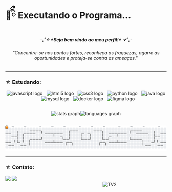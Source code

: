 <h1 align="left">🔮ིྀ Executando o Programa...</h1>
<h5 align="center">‎‧₊˚✧ *Seja bem vindo ao meu perfil!* ✧˚₊‧</h5>

<h6 align="center">‎"Concentre-se nos pontos fortes, reconheça as fraquezas, agarre as oportunidades e proteja-se contra as ameaças."</h6>

##
---

### ☆ Estudando:
<div align="center"><img src="https://cdn.jsdelivr.net/gh/devicons/devicon/icons/javascript/javascript-original.svg" height="40" alt="javascript logo"  /><img width="12" /><img src="https://cdn.jsdelivr.net/gh/devicons/devicon/icons/html5/html5-original.svg" height="40" alt="html5 logo"  /><img width="12" /><img src="https://cdn.jsdelivr.net/gh/devicons/devicon/icons/css3/css3-original.svg" height="40" alt="css3 logo"  /><img width="12" /><img src="https://cdn.jsdelivr.net/gh/devicons/devicon/icons/python/python-original.svg" height="40" alt="python logo"  /><img width="12" /><img src="https://cdn.jsdelivr.net/gh/devicons/devicon/icons/java/java-original.svg" height="40" alt="java logo"  /><img width="12" /><img src="https://cdn.jsdelivr.net/gh/devicons/devicon/icons/mysql/mysql-original.svg" height="40" alt="mysql logo"  /><img width="12" /><img src="https://cdn.jsdelivr.net/gh/devicons/devicon/icons/docker/docker-original.svg" height="40" alt="docker logo"  /><img width="12" /><img src="https://cdn.jsdelivr.net/gh/devicons/devicon/icons/figma/figma-original.svg" height="40" alt="figma logo"  /></div>

##

<div align="center"><img src="https://github-readme-stats.vercel.app/api?username=Vogi-png&hide_title=false&hide_rank=false&show_icons=true&include_all_commits=true&count_private=true&disable_animations=false&theme=ocean_dark&locale=pt-br&hide_border=true&order=1" height="150" alt="stats graph"  /><img src="https://github-readme-stats.vercel.app/api/top-langs?username=Vogi-png&locale=pt-br&hide_title=false&layout=compact&card_width=320&langs_count=5&theme=ocean_dark&hide_border=true&order=2" height="150" alt="languages graph"  /></div>

##

<picture>
  <source media="(prefers-color-scheme: dark)" srcset="https://raw.githubusercontent.com/Vogi-png/Vogi-png/output/pacman-contribution-graph-dark.svg">
  <source media="(prefers-color-scheme: light)" srcset="https://raw.githubusercontent.com/Vogi-png/Vogi-png/output/pacman-contribution-graph.svg">
  <img alt="pacman contribution graph" src="https://raw.githubusercontent.com/Vogi-png/Vogi-png/output/pacman-contribution-graph.svg">
</picture>


---

 ### ☆ Contato:
<div> 
  <a href = "mailto:gihuworkplace@gmail.com"><img src="https://img.shields.io/badge/-Gmail-%23333?style=for-the-badge&logo=gmail&logoColor=red" target="_blank"></a>
  <a href="https://www.linkedin.com/in/nomenoturno/" target="_blank"><img src="https://img.shields.io/badge/-LinkedIn-%230077B5?style=for-the-badge&logo=linkedin&logoColor=white" target="_blank"></a>
</div>

<img align="right" alt="TV2" height="200" width="200" src="https://i.pinimg.com/originals/fc/5b/c2/fc5bc241bb3a4133d5706a4b116ec115.gif"> 


###

